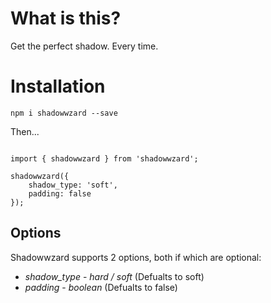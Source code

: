 # What is this?

Get the perfect shadow. Every time.

# Installation

`npm i shadowwzard --save`

Then...

```

import { shadowwzard } from 'shadowwzard';

shadowwzard({
    shadow_type: 'soft',
    padding: false
});
```

## Options

Shadowwzard supports 2 options, both if which are optional:

* *shadow_type* - _hard / soft_ (Defualts to soft)
* *padding* - _boolean_ (Defualts to false)